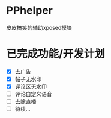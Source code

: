 # PPhelper
皮皮搞笑的辅助xposed模块

# 已完成功能/开发计划
- [x] 去广告
- [x] 帖子无水印
- [x] 评论区无水印
- [ ] 评论自定义语音
- [ ] 去除直播
- [ ] 待续...